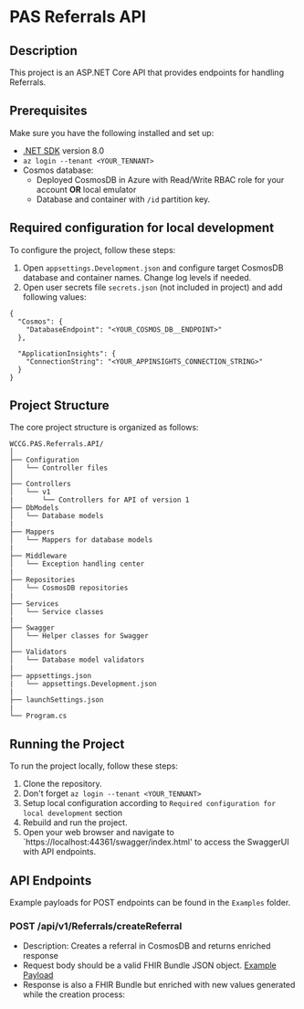 # PAS Referrals API

## Description
This project is an ASP.NET Core API that provides endpoints for handling Referrals.

## Prerequisites
Make sure you have the following installed and set up:
- [.NET SDK](https://dotnet.microsoft.com/download) version 8.0
- `az login --tenant <YOUR_TENNANT>`
- Cosmos database:
    - Deployed CosmosDB in Azure with Read/Write RBAC role for your account **OR** local emulator
    - Database and container with `/id` partition key.

## Required configuration for local development
To configure the project, follow these steps:
1. Open `appsettings.Development.json` and configure target CosmosDB database and container names. Change log levels if needed.
2. Open user secrets file `secrets.json` (not included in project) and add following values:
```
{
  "Cosmos": {
    "DatabaseEndpoint": "<YOUR_COSMOS_DB__ENDPOINT>"
  },

  "ApplicationInsights": {
    "ConnectionString": "<YOUR_APPINSIGHTS_CONNECTION_STRING>"
  }
}
```

## Project Structure
The core project structure is organized as follows:
```
WCCG.PAS.Referrals.API/
│
├── Configuration
│   └── Controller files
│
├── Controllers
│   └── v1
|       └── Controllers for API of version 1
├── DbModels
│   └── Database models
|
├── Mappers
│   └── Mappers for database models
|
├── Middleware
│   └── Exception handling center
|
├── Repositories
│   └── CosmosDB repositories
|
├── Services
│   └── Service classes
|
├── Swagger
│   └── Helper classes for Swagger
│
├── Validators
│   └── Database model validators
|
├── appsettings.json
|   └── appsettings.Development.json
|
├── launchSettings.json
|
└── Program.cs
```

## Running the Project
To run the project locally, follow these steps:
1. Clone the repository.
2. Don't forget `az login --tenant <YOUR_TENNANT>`
3. Setup local configuration according to `Required configuration for local development` section
2. Rebuild and run the project.
6. Open your web browser and navigate to `https://localhost:44361/swagger/index.html' to access the SwaggerUI with API endpoints.

## API Endpoints
Example payloads for POST endpoints can be found in the `Examples` folder. 

### POST /api/v1/Referrals/createReferral
- Description: Creates a referral in CosmosDB and returns enriched response 
- Request body should be a valid FHIR Bundle JSON object. [Example Payload](./src/WCCG.PAS.Referrals.API/Examples/createReferral-example-payload.json)
- Response is also a FHIR Bundle but enriched with new values generated while the creation process:
